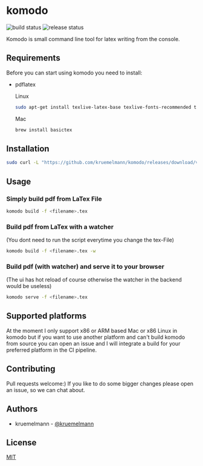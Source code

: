 # komodo
![build status](https://github.com/kruemelmann/komodo/actions/workflows/workflow.yml/badge.svg)
![release status](https://github.com/kruemelmann/komodo/actions/workflows/release.yml/badge.svg)

Komodo is small command line tool for latex writing from the console.

## Requirements

Before you can start using komodo you need to install:
* pdflatex

    Linux
    ```bash
    sudo apt-get install texlive-latex-base texlive-fonts-recommended texlive-fonts-extra texlive-latex-extra
    ```
    Mac
    ```bash
    brew install basictex
    ```


## Installation

```bash
sudo curl -L "https://github.com/kruemelmann/komodo/releases/download/v0.1.18/komodo-$(uname -s)-$(uname -m)" -o /usr/local/bin/komodo && sudo chmod +x /usr/local/bin/komodo
```

## Usage

### Simply build pdf from LaTex File
```bash
komodo build -f <filename>.tex
```

### Build pdf from LaTex with a watcher
(You dont need to run the script everytime you change the tex-File)
```bash
komodo build -f <filename>.tex -w
```

### Build pdf (with watcher) and serve it to your browser
(The ui has hot reload of course otherwise the watcher in the backend would be useless)
```bash
komodo serve -f <filename>.tex
```

## Supported platforms

At the moment I only support x86 or ARM based Mac or x86 Linux in komodo but if you want to use another platform and can't build komodo from source you can open an issue and I will integrate a build for your preferred platform in the CI pipeline.


## Contributing

Pull requests welcome:)
If you like to do some bigger changes please open an issue, so we can chat about.

## Authors

* kruemelmann - [@kruemelmann](https://github.com/kruemelmann/)

## License
[MIT](https://choosealicense.com/licenses/mit/)

